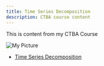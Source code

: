 ```yaml
---
title: Time Series Decomposition
description: CTBA course content
---
```

This is content from my CTBA Course

![My Picture](/Pictures/SavedPictures/pic.jpg)

-  [Time Series Decomposition](/timeseries/index.md)
